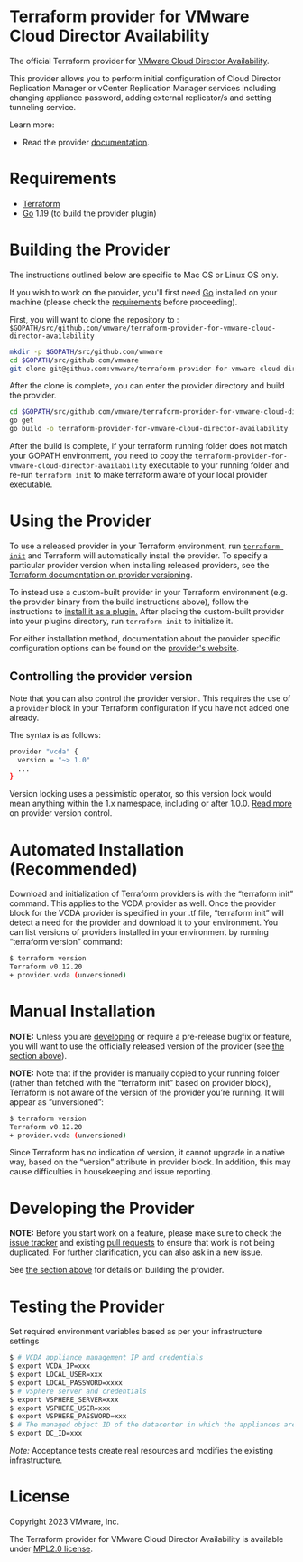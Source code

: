 # Terraform provider for VMware Cloud Director Availability

The official Terraform provider
for [VMware Cloud Director Availability](https://www.vmware.com/products/cloud-director-availability.html).

This provider allows you to perform initial configuration of Cloud Director Replication Manager or vCenter Replication
Manager services
including changing appliance password, adding external replicator/s and setting tunneling service.

Learn more:

* Read the provider [documentation](https://registry.terraform.io/providers/hashicorp/vcda/latest/docs).

# Requirements

- [Terraform](https://www.terraform.io/downloads.html)
- [Go](https://golang.org/doc/install) 1.19 (to build the provider plugin)

# Building the Provider

The instructions outlined below are specific to Mac OS or Linux OS only.

If you wish to work on the provider, you'll first need [Go](http://www.golang.org) installed on your machine (please
check
the [requirements](https://github.com/vmware/terraform-provider-for-vmware-cloud-director-availability#requirements)
before proceeding).

First, you will want to clone the repository
to : `$GOPATH/src/github.com/vmware/terraform-provider-for-vmware-cloud-director-availability`

```sh
mkdir -p $GOPATH/src/github.com/vmware
cd $GOPATH/src/github.com/vmware
git clone git@github.com:vmware/terraform-provider-for-vmware-cloud-director-availability.git
```

After the clone is complete, you can enter the provider directory and build the provider.

```sh
cd $GOPATH/src/github.com/vmware/terraform-provider-for-vmware-cloud-director-availability
go get
go build -o terraform-provider-for-vmware-cloud-director-availability
```

After the build is complete, if your terraform running folder does not match your GOPATH environment, you need to copy
the `terraform-provider-for-vmware-cloud-director-availability` executable to your running folder and
re-run `terraform init` to make terraform aware of your local provider executable.

# Using the Provider

To use a released provider in your Terraform environment,
run [`terraform init`](https://www.terraform.io/docs/commands/init.html) and Terraform will automatically install the
provider. To specify a particular provider version when installing released providers, see
the [Terraform documentation on provider versioning](https://www.terraform.io/docs/configuration/providers.html#version-provider-versions).

To instead use a custom-built provider in your Terraform environment (e.g. the provider binary from the build
instructions above), follow the instructions
to [install it as a plugin.](https://www.terraform.io/docs/plugins/basics.html#installing-plugins) After placing the
custom-built provider into your plugins directory, run `terraform init` to initialize it.

For either installation method, documentation about the provider specific configuration options can be found on
the [provider's website](https://www.terraform.io/docs/providers/vmware-cloud-director-availability/index.html).

## Controlling the provider version

Note that you can also control the provider version. This requires the use of a
`provider` block in your Terraform configuration if you have not added one
already.

The syntax is as follows:

```sh
provider "vcda" {
  version = "~> 1.0"
  ...
}
```

Version locking uses a pessimistic operator, so this version lock would mean
anything within the 1.x namespace, including or after 1.0.0. [Read
more](https://www.terraform.io/docs/configuration/providers.html#provider-versions) on provider version control.

# Automated Installation (Recommended)

Download and initialization of Terraform providers is with the “terraform init” command. This applies to the VCDA
provider as well. Once the provider block for the VCDA provider is specified in your .tf file, “terraform init” will
detect a need for the provider and download it to your environment.
You can list versions of providers installed in your environment by running “terraform version” command:

```sh
$ terraform version
Terraform v0.12.20
+ provider.vcda (unversioned)
```

# Manual Installation

**NOTE:** Unless you are [developing](#developing-the-provider) or require a
pre-release bugfix or feature, you will want to use the officially released
version of the provider (see [the section above](#using-the-provider)).

**NOTE:** Note that if the provider is manually copied to your running folder (rather than fetched with the “terraform
init” based on provider block), Terraform is not aware of the version of the provider you’re running. It will appear as
“unversioned”:

```sh
$ terraform version
Terraform v0.12.20
+ provider.vcda (unversioned)
```

Since Terraform has no indication of version, it cannot upgrade in a native way, based on the “version” attribute in
provider block.
In addition, this may cause difficulties in housekeeping and issue reporting.

# Developing the Provider

**NOTE:** Before you start work on a feature, please make sure to check the
[issue tracker][gh-issues] and existing [pull requests][gh-prs] to ensure that
work is not being duplicated. For further clarification, you can also ask in a
new issue.

[gh-issues]: https://github.com/vmware/terraform-provider-for-vmware-cloud-director-availability/issues

[gh-prs]: https://github.com/vmware/terraform-provider-for-vmware-cloud-director-availability/pulls

See [the section above](#building-the-provider) for details on building the
provider.

# Testing the Provider

Set required environment variables based as per your infrastructure settings

```sh
$ # VCDA appliance management IP and credentials 
$ export VCDA_IP=xxx
$ export LOCAL_USER=xxx
$ export LOCAL_PASSWORD=xxxx
$ # vSphere server and credentials
$ export VSPHERE_SERVER=xxx
$ export VSPHERE_USER=xxx
$ export VSPHERE_PASSWORD=xxx
$ # The managed object ID of the datacenter in which the appliances are placed 
$ export DC_ID=xxx
```

*Note:* Acceptance tests create real resources and modifies the existing infrastructure.

# License

Copyright 2023 VMware, Inc.

The Terraform provider for VMware Cloud Director Availability is available
under [MPL2.0 license](https://github.com/vmware/terraform-provider-for-vmware-cloud-director-availability/blob/main/LICENSE).
